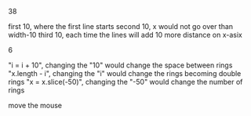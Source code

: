 38

first 10, where the first line starts
second 10, x would not go over than width-10
third 10, each time the lines will add 10 more distance on x-asix


6

"i = i + 10", changing the "10" would change the space between rings
"x.length - i", changing the "i" would change the rings becoming double rings
"x = x.slice(-50)", changing the "-50" would change the number of rings

move the mouse 



